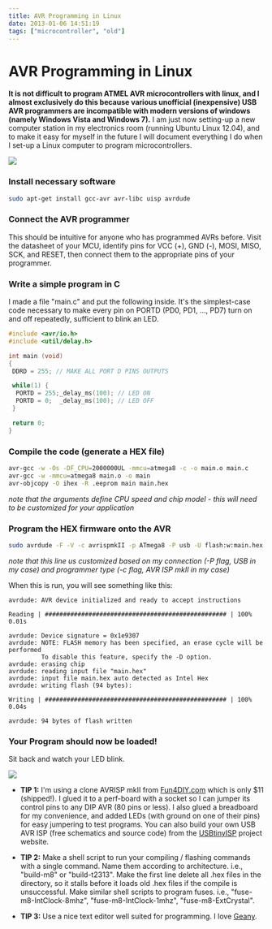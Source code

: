 ```yaml
---
title: AVR Programming in Linux
date: 2013-01-06 14:51:19
tags: ["microcontroller", "old"]
---
```


# AVR Programming in Linux

__It is not difficult to program ATMEL AVR microcontrollers with linux, and I almost exclusively do this because various unofficial (inexpensive) USB AVR programmers are incompatible with modern versions of windows (namely Windows Vista and Windows 7).__ I am just now setting-up a new computer station in my electronics room (running Ubuntu Linux 12.04), and to make it easy for myself in the future I will document everything I do when I set-up a Linux computer to program microcontrollers.

<div class="text-center img-border">

![](https://swharden.com/static/2013/01/06/mcu-programmer-far.jpg)

</div>

### Install necessary software

```bash
sudo apt-get install gcc-avr avr-libc uisp avrdude
```

### Connect the AVR programmer

This should be intuitive for anyone who has programmed AVRs before. Visit the datasheet of your MCU, identify pins for VCC (+), GND (-), MOSI, MISO, SCK, and RESET, then connect them to the appropriate pins of your programmer.

### Write a simple program in C

I made a file "main.c" and put the following inside. It's the simplest-case code necessary to make every pin on PORTD (PD0, PD1, ..., PD7) turn on and off repeatedly, sufficient to blink an LED.

```c
#include <avr/io.h>
#include <util/delay.h>

int main (void)
{
 DDRD = 255; // MAKE ALL PORT D PINS OUTPUTS

 while(1) {
  PORTD = 255;_delay_ms(100); // LED ON
  PORTD = 0;  _delay_ms(100); // LED OFF
 }

 return 0;
}
```

### Compile the code (generate a HEX file)

```bash
avr-gcc -w -Os -DF_CPU=2000000UL -mmcu=atmega8 -c -o main.o main.c
avr-gcc -w -mmcu=atmega8 main.o -o main
avr-objcopy -O ihex -R .eeprom main main.hex
```

_note that the arguments define CPU speed and chip model - this will need to be customized for your application_

### Program the HEX firmware onto the AVR

```bash
sudo avrdude -F -V -c avrispmkII -p ATmega8 -P usb -U flash:w:main.hex
```

_note that this line us customized based on my connection (-P flag, USB in my case) and programmer type (-c flag, AVR ISP mkII in my case)_

When this is run, you will see something like this:

```
avrdude: AVR device initialized and ready to accept instructions

Reading | ################################################## | 100% 0.01s

avrdude: Device signature = 0x1e9307
avrdude: NOTE: FLASH memory has been specified, an erase cycle will be performed
         To disable this feature, specify the -D option.
avrdude: erasing chip
avrdude: reading input file "main.hex"
avrdude: input file main.hex auto detected as Intel Hex
avrdude: writing flash (94 bytes):

Writing | ################################################## | 100% 0.04s

avrdude: 94 bytes of flash written
```

### Your Program should now be loaded!

Sit back and watch your LED blink.

<div class="text-center img-border">

![](https://swharden.com/static/2013/01/06/mcu-programmer-close.jpg)

</div>

* __TIP 1:__ I'm using a clone AVRISP mkII from [Fun4DIY.com](http://fun4diy.com/AVRISP_mkII.htm) which is only $11 (shipped!). I glued it to a perf-board with a socket so I can jumper its control pins to any DIP AVR (80 pins or less). I also glued a breadboard for my convenience, and added LEDs (with ground on one of their pins) for easy jumpering to test programs. You can also build your own USB AVR ISP (free schematics and source code) from the [USBtinyISP](http://www.ladyada.net/make/usbtinyisp/) project website.

* __TIP 2:__ Make a shell script to run your compiling / flashing commands with a single command. Name them according to architecture. i.e., "build-m8" or "build-t2313". Make the first line delete all .hex files in the directory, so it stalls before it loads old .hex files if the compile is unsuccessful.  Make similar shell scripts to program fuses. i.e., "fuse-m8-IntClock-8mhz", "fuse-m8-IntClock-1mhz", "fuse-m8-ExtCrystal".

* __TIP 3:__ Use a nice text editor well suited for programming. I love [Geany](http://www.geany.org/).